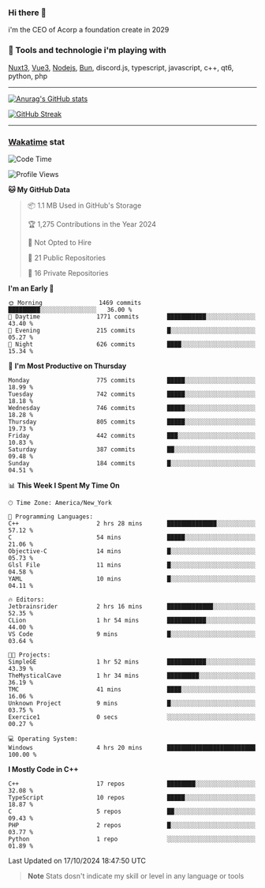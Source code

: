 ### Hi there 👋

i'm the CEO of Acorp a foundation create in 2029  

### 🧰 Tools and technologie i'm playing with

[Nuxt3](https://nuxt.com), [Vue3](https://vuejs.org/), [Nodejs](https://nodejs.org), [Bun](https://bun.sh/), discord.js, typescript, javascript, c++, qt6, python, php

---

[![Anurag's GitHub stats](https://github-readme-stats.vercel.app/api?username=ackimixs&show_icons=true&theme=github_dark&count_private=true)](https://www.ackimixs.xyz)

[![GitHub Streak](https://github-readme-streak-stats.herokuapp.com?user=Ackimixs&theme=github-dark-blue&date_format=j%20M%5B%20Y%5D&mode=weekly)](https://git.io/streak-stats)

---
 
 ### [Wakatime](https://wakatime.com/) stat

<!--START_SECTION:waka-->
![Code Time](http://img.shields.io/badge/Code%20Time-1%2C293%20hrs%2033%20mins-blue)

![Profile Views](http://img.shields.io/badge/Profile%20Views-0-blue)

**🐱 My GitHub Data** 

> 📦 1.1 MB Used in GitHub's Storage 
 > 
> 🏆 1,275 Contributions in the Year 2024
 > 
> 🚫 Not Opted to Hire
 > 
> 📜 21 Public Repositories 
 > 
> 🔑 16 Private Repositories 
 > 
**I'm an Early 🐤** 

```text
🌞 Morning                1469 commits        █████████░░░░░░░░░░░░░░░░   36.00 % 
🌆 Daytime                1771 commits        ███████████░░░░░░░░░░░░░░   43.40 % 
🌃 Evening                215 commits         █░░░░░░░░░░░░░░░░░░░░░░░░   05.27 % 
🌙 Night                  626 commits         ████░░░░░░░░░░░░░░░░░░░░░   15.34 % 
```
📅 **I'm Most Productive on Thursday** 

```text
Monday                   775 commits         █████░░░░░░░░░░░░░░░░░░░░   18.99 % 
Tuesday                  742 commits         █████░░░░░░░░░░░░░░░░░░░░   18.18 % 
Wednesday                746 commits         █████░░░░░░░░░░░░░░░░░░░░   18.28 % 
Thursday                 805 commits         █████░░░░░░░░░░░░░░░░░░░░   19.73 % 
Friday                   442 commits         ███░░░░░░░░░░░░░░░░░░░░░░   10.83 % 
Saturday                 387 commits         ██░░░░░░░░░░░░░░░░░░░░░░░   09.48 % 
Sunday                   184 commits         █░░░░░░░░░░░░░░░░░░░░░░░░   04.51 % 
```


📊 **This Week I Spent My Time On** 

```text
🕑︎ Time Zone: America/New_York

💬 Programming Languages: 
C++                      2 hrs 28 mins       ██████████████░░░░░░░░░░░   57.12 % 
C                        54 mins             █████░░░░░░░░░░░░░░░░░░░░   21.06 % 
Objective-C              14 mins             █░░░░░░░░░░░░░░░░░░░░░░░░   05.73 % 
Glsl File                11 mins             █░░░░░░░░░░░░░░░░░░░░░░░░   04.58 % 
YAML                     10 mins             █░░░░░░░░░░░░░░░░░░░░░░░░   04.11 % 

🔥 Editors: 
Jetbrainsrider           2 hrs 16 mins       █████████████░░░░░░░░░░░░   52.35 % 
CLion                    1 hr 54 mins        ███████████░░░░░░░░░░░░░░   44.00 % 
VS Code                  9 mins              █░░░░░░░░░░░░░░░░░░░░░░░░   03.64 % 

🐱‍💻 Projects: 
SimpleGE                 1 hr 52 mins        ███████████░░░░░░░░░░░░░░   43.39 % 
TheMysticalCave          1 hr 34 mins        █████████░░░░░░░░░░░░░░░░   36.19 % 
TMC                      41 mins             ████░░░░░░░░░░░░░░░░░░░░░   16.06 % 
Unknown Project          9 mins              █░░░░░░░░░░░░░░░░░░░░░░░░   03.75 % 
Exercice1                0 secs              ░░░░░░░░░░░░░░░░░░░░░░░░░   00.27 % 

💻 Operating System: 
Windows                  4 hrs 20 mins       █████████████████████████   100.00 % 
```

**I Mostly Code in C++** 

```text
C++                      17 repos            ████████░░░░░░░░░░░░░░░░░   32.08 % 
TypeScript               10 repos            █████░░░░░░░░░░░░░░░░░░░░   18.87 % 
C                        5 repos             ██░░░░░░░░░░░░░░░░░░░░░░░   09.43 % 
PHP                      2 repos             █░░░░░░░░░░░░░░░░░░░░░░░░   03.77 % 
Python                   1 repo              ░░░░░░░░░░░░░░░░░░░░░░░░░   01.89 % 
```




 Last Updated on 17/10/2024 18:47:50 UTC
<!--END_SECTION:waka-->

> **Note**
> Stats dosn't indicate my skill or level in any language or tools
